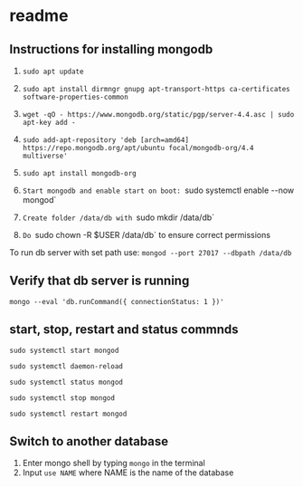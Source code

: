 # readme

## Instructions for installing mongodb

1. `sudo apt update`
2. `sudo apt install dirmngr gnupg apt-transport-https ca-certificates software-properties-common`

3. `wget -qO - https://www.mongodb.org/static/pgp/server-4.4.asc | sudo apt-key add -`
4. `sudo add-apt-repository 'deb [arch=amd64] https://repo.mongodb.org/apt/ubuntu focal/mongodb-org/4.4 multiverse'`

5. `sudo apt install mongodb-org`

6. `Start mongodb and enable start on boot: `sudo systemctl enable --now mongod`

7. `Create folder /data/db with `sudo mkdir /data/db`
8. `Do `sudo chown -R $USER /data/db` to ensure correct permissions

To run db server with set path use: `mongod --port 27017 --dbpath /data/db`


## Verify that db server is running
`mongo --eval 'db.runCommand({ connectionStatus: 1 })'`

## start, stop, restart and status commnds

`sudo systemctl start mongod`

`sudo systemctl daemon-reload`

`sudo systemctl status mongod`

`sudo systemctl stop mongod`

`sudo systemctl restart mongod`

## Switch to another database

1. Enter mongo shell by typing `mongo` in the terminal
2. Input `use NAME` where NAME is the name of the database

